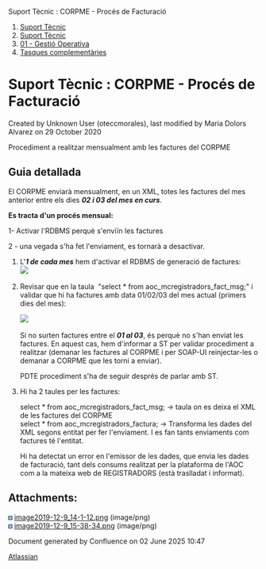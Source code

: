 Suport Tècnic : CORPME - Procés de Facturació  

1.  [Suport Tècnic](index.html)
2.  [Suport Tècnic](13893782.html)
3.  [01 - Gestió Operativa](26313391.html)
4.  [Tasques complementàries](26313409.html)

Suport Tècnic : CORPME - Procés de Facturació
=============================================

Created by Unknown User (oteccmorales), last modified by Maria Dolors Alvarez on 29 October 2020

Procediment a realitzar mensualment amb les factures del CORPME

Guia detallada
--------------

El CORPME enviarà mensualment, en un XML, totes les factures del mes anterior entre els dies _**02 i 03 del mes en curs**_.

**Es tracta d'un procés mensual:**

  

1- Activar l'RDBMS perquè s'enviïn les factures

2 - una vegada s'ha fet l'enviament, es tornarà a desactivar.

  

1.  L'_**1 de cada mes**_ hem d'activar el RDBMS de generació de factures:  
    ![](attachments/30868629/30868630.png)
2.  Revisar que en la taula  "select \* from aoc\_mcregistradors\_fact\_msg;" i validar que hi ha factures amb data 01/02/03 del mes actual (primers dies del mes):  
      
    ![](attachments/30868629/30868647.png)  
      
    
    Si no surten factures entre el **_01 al 03_**, és perquè no s'han enviat les factures. En aquest cas, hem d'informar a ST per validar procediment a realitzar (demanar les factures al CORPME i per SOAP-UI reinjectar-les o demanar a CORPME que les torni a enviar).
    
    PDTE procediment s'ha de seguir després de parlar amb ST.
    
3.  Hi ha 2 taules per les factures:
    
    select \* from aoc\_mcregistradors\_fact\_msg; → taula on es deixa el XML de les factures del CORPME  
    select \* from aoc\_mcregistradors\_factura; → Transforma les dades del XML segons entitat per fer l'enviament. I es fan tants enviaments com factures té l'entitat.
    
    Hi ha detectat un error en l'emissor de les dades, que envia les dades de facturació, tant dels consums realitzat per la plataforma de l'AOC com a la mateixa web de REGISTRADORS (està traslladat i informat).
    

  

  

Attachments:
------------

![](images/icons/bullet_blue.gif) [image2019-12-9\_14-1-12.png](attachments/30868629/30868630.png) (image/png)  
![](images/icons/bullet_blue.gif) [image2019-12-9\_15-38-34.png](attachments/30868629/30868647.png) (image/png)  

Document generated by Confluence on 02 June 2025 10:47

[Atlassian](http://www.atlassian.com/)